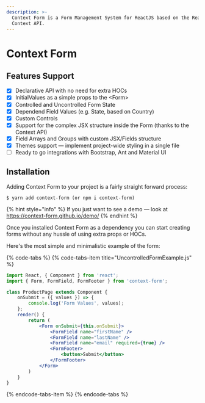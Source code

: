 ```yaml
---
description: >-
  Context Form is a Form Management System for ReactJS based on the React
  Context API.
---
```


# Context Form

## Features Support

* [x] Declarative API with no need for extra HOCs
* [x] InitialValues as a simple props to the &lt;Form&gt;
* [x] Controlled and Uncontrolled Form State
* [x] Dependend Field Values \(e.g. State, based on Country\)
* [x] Custom Controls
* [x] Support for the complex JSX structure inside the Form \(thanks to the Context API\)
* [x] Field Arrays and Groups with custom JSX/Fields structure
* [x] Themes support — implement project-wide styling in a single file
* [ ] Ready to go integrations with Bootstrap, Ant and Material UI

## Installation

Adding Context Form to your project is a fairly straight forward process:

```
$ yarn add context-form (or npm i context-form)
```

{% hint style="info" %}
 If you just want to see a demo — look at https://context-form.github.io/demo/
{% endhint %}

Once you installed Context Form as a dependency you can start creating forms without any hussle of using extra props or HOCs.

Here's the most simple and minimalistic example of the form:

{% code-tabs %}
{% code-tabs-item title="UncontrolledFormExample.js" %}
```jsx
import React, { Component } from 'react';
import { Form, FormField, FormFooter } from 'context-form';

class ProductPage extends Component {
    onSubmit = ({ values }) => {
        console.log('Form Values', values);
    };
    render() {
        return (
            <Form onSubmit={this.onSubmit}>
                <FormField name="firstName" />
                <FormField name="lastName" />
                <FormField name="email" required={true} />
                <FormFooter>
                    <button>Submit</button>
                </FormFooter>
            </Form>
        )
    }
} 
```
{% endcode-tabs-item %}
{% endcode-tabs %}



